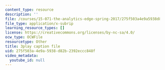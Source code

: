 ```yaml
---
content_type: resource
description: ''
file: /courses/15-071-the-analytics-edge-spring-2017/275f503a4e9a5938d82b2392eccc848f_sJalJ1A9NDg.srt
file_type: application/x-subrip
learning_resource_types: []
license: https://creativecommons.org/licenses/by-nc-sa/4.0/
ocw_type: OCWFile
resourcetype: Other
title: 3play caption file
uid: 275f503a-4e9a-5938-d82b-2392eccc848f
video_metadata:
  youtube_id: null
---
```

